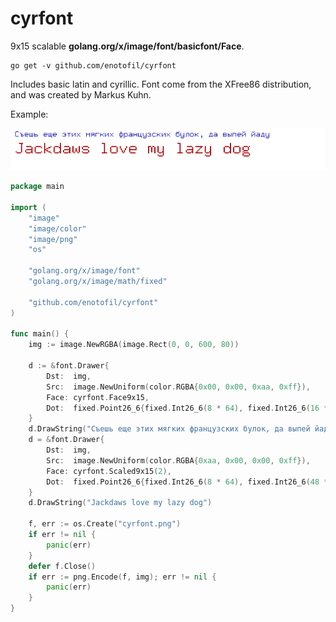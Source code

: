 # cyrfont

9x15 scalable **golang.org/x/image/font/basicfont/Face**.

```
go get -v github.com/enotofil/cyrfont
```

Includes basic latin and cyrillic.
Font come from the XFree86 distribution, and was created by Markus Kuhn.

Example:

![font](png/cyrfont.png)

```go
package main

import (
	"image"
	"image/color"
	"image/png"
	"os"

	"golang.org/x/image/font"
	"golang.org/x/image/math/fixed"

	"github.com/enotofil/cyrfont"
)

func main() {
	img := image.NewRGBA(image.Rect(0, 0, 600, 80))

	d := &font.Drawer{
		Dst:  img,
		Src:  image.NewUniform(color.RGBA{0x00, 0x00, 0xaa, 0xff}),
		Face: cyrfont.Face9x15,
		Dot:  fixed.Point26_6{fixed.Int26_6(8 * 64), fixed.Int26_6(16 * 64)},
	}
	d.DrawString("Съешь еще этих мягких французских булок, да выпей йаду")
	d = &font.Drawer{
		Dst:  img,
		Src:  image.NewUniform(color.RGBA{0xaa, 0x00, 0x00, 0xff}),
		Face: cyrfont.Scaled9x15(2),
		Dot:  fixed.Point26_6{fixed.Int26_6(8 * 64), fixed.Int26_6(48 * 64)},
	}
	d.DrawString("Jackdaws love my lazy dog")

	f, err := os.Create("cyrfont.png")
	if err != nil {
		panic(err)
	}
	defer f.Close()
	if err := png.Encode(f, img); err != nil {
		panic(err)
	}
}
```
